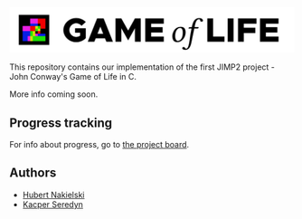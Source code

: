 ![Game of Life logo](logo.svg "Game of Life")

This repository contains our implementation of the first JIMP2 project - John Conway's Game of Life in C.

More info coming soon.

## Progress tracking
For info about progress, go to [the project board](https://github.com/orgs/JIMP-HNKS/projects/1).

## Authors
* [Hubert Nakielski](https://github.com/nakielsh)
* [Kacper Seredyn](https://github.com/scintilla4evr)